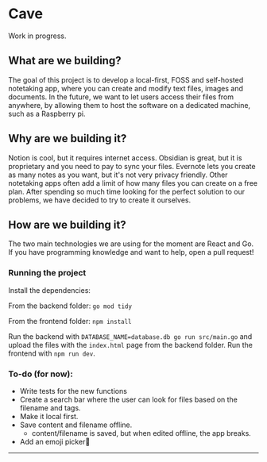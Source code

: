 # Cave

Work in progress.

## What are we building?

The goal of this project is to develop a local-first, FOSS and self-hosted notetaking app, where you can create and modify text files, images and documents. In the future, we want to let users access their files from anywhere, by allowing them to host the software on a dedicated machine, such as a Raspberry pi. 

## Why are we building it?

Notion is cool, but it requires internet access. Obsidian is great, but it is proprietary and you need to pay to sync your files. Evernote lets you create as many notes as you want, but it's not very privacy friendly. Other notetaking apps often add a limit of how many files you can create on a free plan. After spending so much time looking for the perfect solution to our problems, we have decided to try to create it ourselves.

## How are we building it?

The two main technologies we are using for the moment are React and Go. If you have programming knowledge and want to help, open a pull request!

### Running the project

Install the dependencies:

From the backend folder:
`go mod tidy`

From the frontend folder:
`npm install`

Run the backend with `DATABASE_NAME=database.db go run src/main.go` and upload the files with the `index.html` page from the backend folder.
Run the frontend with `npm run dev`.

### To-do (for now):

- Write tests for the new functions
- Create a search bar where the user can look for files based on the filename and tags.
- Make it local first.
- Save content and filename offline.
    - content/filename is saved, but when edited offline, the app breaks.
- Add an emoji picker💅
---
